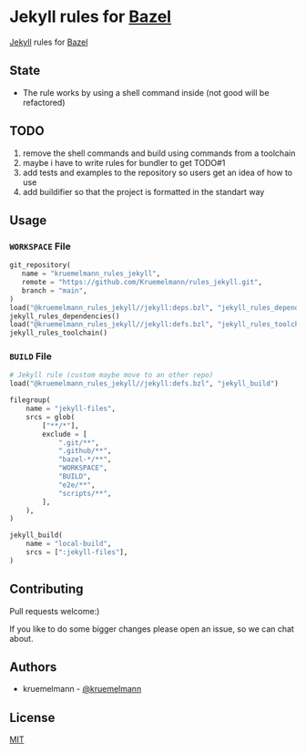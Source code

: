 # Jekyll rules for [Bazel](https://bazel.build)

[Jekyll](https://jekyllrb.com/) rules for [Bazel](https://bazel.build)

## State

* The rule works by using a shell command inside (not good will be refactored)

## TODO

1. remove the shell commands and build using commands from a toolchain
2. maybe i have to write rules for bundler to get TODO#1
3. add tests and examples to the repository so users get an idea of how to use
4. add buildifier so that the project is formatted in the standart way

## Usage

### `WORKSPACE` File
```python
git_repository(
   name = "kruemelmann_rules_jekyll",
   remote = "https://github.com/Kruemelmann/rules_jekyll.git",
   branch = "main",
)
load("@kruemelmann_rules_jekyll//jekyll:deps.bzl", "jekyll_rules_dependencies")
jekyll_rules_dependencies()
load("@kruemelmann_rules_jekyll//jekyll:defs.bzl", "jekyll_rules_toolchain")
jekyll_rules_toolchain()
```

### `BUILD` File
```python
# Jekyll rule (custom maybe move to an other repo)
load("@kruemelmann_rules_jekyll//jekyll:defs.bzl", "jekyll_build")

filegroup(
    name = "jekyll-files",
    srcs = glob(
        ["**/*"],
        exclude = [
            ".git/**",
            ".github/**",
            "bazel-*/**",
            "WORKSPACE",
            "BUILD",
            "e2e/**",
            "scripts/**",
        ],
    ),
)

jekyll_build(
    name = "local-build",
    srcs = [":jekyll-files"],
)
```

## Contributing

Pull requests welcome:)

If you like to do some bigger changes please open an issue, so we can chat about.

## Authors

* kruemelmann - [@kruemelmann](https://github.com/kruemelmann/)

## License
[MIT](https://choosealicense.com/licenses/mit/)
